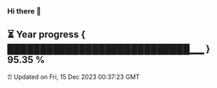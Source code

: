 ### Hi there 👋
⏳ Year progress { ████████████████████████████▁▁ } 95.35 %
---
⏰ Updated on Fri, 15 Dec 2023 00:37:23 GMT

